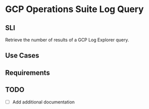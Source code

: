 # GCP Operations Suite Log Query

## SLI 
Retrieve the number of results of a GCP Log Explorer query.

## Use Cases

## Requirements

## TODO
- [ ] Add additional documentation